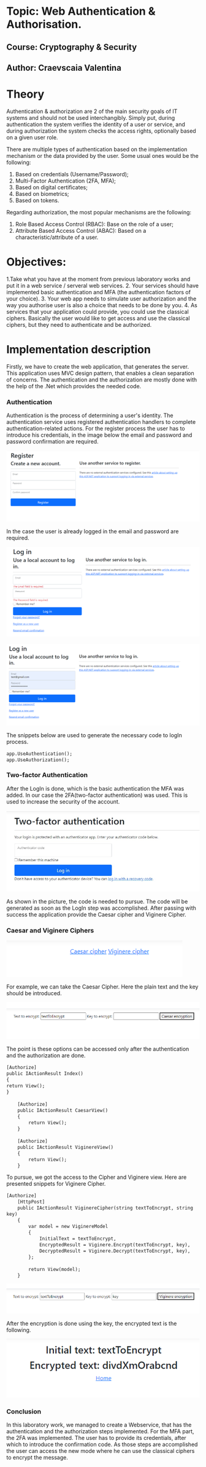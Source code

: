 # Topic: Web Authentication & Authorisation.
## Course: Cryptography & Security
## Author: Craevscaia Valentina

# Theory
Authentication & authorization are 2 of the main security goals of IT systems
and should not be used interchangibly. Simply put, during authentication the system
verifies the identity of a user or service, and during authorization the system checks
the access rights, optionally based on a given user role.

There are multiple types of authentication based on the implementation mechanism or the
data provided by the user. Some usual ones would be the following:

1. Based on credentials (Username/Password);
2. Multi-Factor Authentication (2FA, MFA);
3. Based on digital certificates;
4. Based on biometrics;
5. Based on tokens.

Regarding authorization, the most popular mechanisms are the following:
1. Role Based Access Control (RBAC): Base on the role of a user;
2. Attribute Based Access Control (ABAC): Based on a characteristic/attribute of a user.


# Objectives:
1.Take what you have at the moment from previous laboratory works and put it in
a web service / serveral web services.
2. Your services should have implemented basic authentication and MFA
   (the authentication factors of your choice).
3. Your web app needs to simulate user authorization and the way you authorise
   user is also a choice that needs to be done by you.
4. As services that your application could provide, you could use the classical ciphers.
   Basically the user would like to get access and use the classical ciphers,
   but they need to authenticate and be authorized.

# Implementation description
Firstly, we have to create the web application, that generates the server.
This application uses MVC design pattern, that enables a clean separation of concerns.
The authentication and the authorization are mostly done with the help of the .Net
which provides the needed code.

### Authentication
Authentication is the process of determining a user's identity.
The authentication service uses registered authentication handlers 
to complete authentication-related actions.
For the register process the user has to introduce his credentials, in the image
below the email and password and password confirmation are required.

![img_2.png](Images/img_2.png)

In the case the user is already logged in the email and password are required.

![img_1.png](Images/img_1.png)

![img.png](Images/img.png)

The snippets below are used to generate the necessary code to logIn process.
````
app.UseAuthentication();
app.UseAuthorization();

````
### Two-factor Authentication

After the LogIn is done, which is the basic authentication the MFA was added.
In our case the 2FA(two-factor authentication) was used.
This is used to increase the security of the account.

![img_3.png](img_3.png)

As shown in the picture, the code is needed to pursue. The code will be generated
as soon as the LogIn step was accomplished.
After passing with success the application provide the Caesar cipher and Viginere Cipher.

### Caesar and Viginere Ciphers

![img_4.png](Images/img_4.png)

For example, we can take the Caesar Cipher. Here the plain text and the key should be
introduced.

![img_5.png](Images/img_5.png)

The point is these options can be accessed only after the authentication and the authorization
are done.
````
[Authorize]
public IActionResult Index()
{
return View();
}

    [Authorize]
    public IActionResult CaesarView()
    {
        return View();
    }
    
    [Authorize]
    public IActionResult ViginereView()
    {
        return View();
    }
 ```` 
To pursue, we got the access to the Cipher and Viginere view.
Here are presented snippets for Viginere Cipher.

````
[Authorize]
    [HttpPost]
    public IActionResult ViginereCipher(string textToEncrypt, string key)
    {
        var model = new ViginereModel
        {
            InitialText = textToEncrypt,
            EncryptedResult = Viginere.Encrypt(textToEncrypt, key),
            DecryptedResult = Viginere.Decrypt(textToEncrypt, key),
        };
        
        return View(model);
    }
````
![img_6.png](Images/img_6.png)

After the encryption is done using the key, the encrypted text is the following.

![img_7.png](Images/img_7.png)

### Conclusion

In this laboratory work, we managed to create a Webservice, that has
the authentication and the authorization steps implemented. For the MFA part,
the 2FA was implemented. The user has to provide its credentials, after which to introduce
the confirmation code. As those steps are accomplished the user can access the new mode
where he can use the classical ciphers to encrypt the message.

